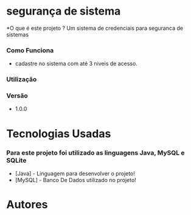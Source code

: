 # segurança de sistema #
*O que é este projeto ?
Um sistema de credenciais para seguranca de sistemas 

### Como Funciona ###
* cadastre no sistema com até 3 niveis de acesso.

### Utilização ###

### Versão ###

* 1.0.0
# Tecnologias Usadas #

### Para este projeto foi utilizado as linguagens Java, MySQL e SQLite ###
* [Java] - Linguagem para desenvolver o projeto!
* [MySQL] - Banco De Dados utilizado no projeto!

# Autores #
